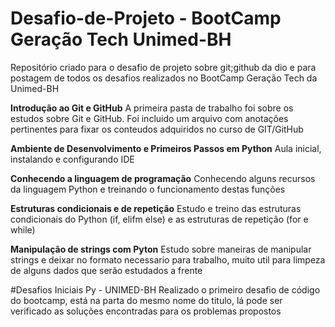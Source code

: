 # Desafio-de-Projeto - BootCamp Geração Tech Unimed-BH
Repositório criado para o desafio de projeto sobre git;github da dio e para postagem de todos os desafios realizados no BootCamp Geração Tech da Unimed-BH

**Introdução ao Git e GitHub**
A primeira pasta de trabalho foi sobre os estudos sobre Git e GitHub. 
Foi incluido um arquivo com anotações pertinentes para fixar os conteudos adquiridos no curso de GIT/GitHub

**Ambiente de Desenvolvimento e Primeiros Passos em Python**
Aula inicial, instalando e configurando IDE 

**Conhecendo a linguagem de programação**
Conhecendo alguns recursos da linguagem Python e treinando o funcionamento destas funções

**Estruturas condicionais e de repetição**
Estudo e treino das estruturas condicionais do Python (if, elifm else) e as estruturas de repetição (for e while)

**Manipulação de strings com Pyton**
Estudo sobre maneiras de manipular strings e deixar no formato necessario para trabalho, muito util para limpeza de alguns dados que serão estudados a frente

#Desafios Iniciais Py - UNIMED-BH
Realizado o primeiro desafio de código do bootcamp, está na parta do mesmo nome do titulo, lá pode ser verificado as soluções encontradas para os problemas propostos
